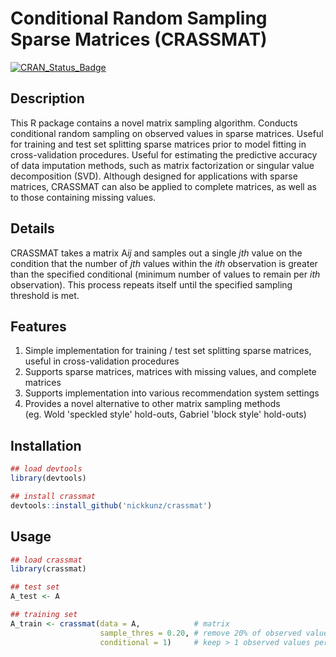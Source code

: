# Conditional Random Sampling Sparse Matrices (CRASSMAT)

[![CRAN_Status_Badge](http://www.r-pkg.org/badges/version/crassmat)](http://cran.r-project.org/package=crassmat)


## Description
This R package contains a novel matrix sampling algorithm. Conducts conditional random sampling on observed values in sparse matrices. Useful for training and test set splitting sparse matrices prior to model fitting in cross-validation procedures. Useful for estimating the predictive accuracy of data imputation methods, such as matrix factorization or singular value decomposition (SVD). Although designed for applications with sparse matrices, CRASSMAT can also be applied to complete matrices, as well as to those containing missing values.

## Details
CRASSMAT takes a matrix A<i>ij</i> and samples out a single <i>jth</i> value on the condition that the number of <i>jth</i> values within the <i>ith</i> observation is greater than the specified conditional (minimum number of values to remain per <i>ith</i> observation). This process repeats itself until the specified sampling threshold is met.

## Features
1. Simple implementation for training / test set splitting sparse matrices, useful in cross-validation procedures
2. Supports sparse matrices, matrices with missing values, and complete matrices
3. Supports implementation into various recommendation system settings
4. Provides a novel alternative to other matrix sampling methods <br>
(eg. Wold 'speckled style' hold-outs, Gabriel 'block style' hold-outs) 

## Installation 

```r
## load devtools 
library(devtools)

## install crassmat
devtools::install_github('nickkunz/crassmat')
```

## Usage
```r
## load crassmat
library(crassmat)

## test set
A_test <- A

## training set
A_train <- crassmat(data = A,            # matrix
                    sample_thres = 0.20, # remove 20% of observed values
                    conditional = 1)     # keep > 1 observed values per row

```
